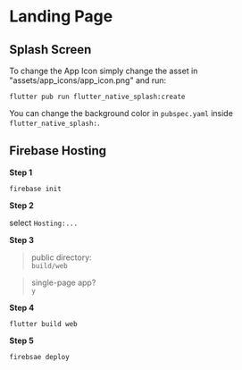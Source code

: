 # Landing Page

## Splash Screen
To change the App Icon simply change the asset in "assets/app_icons/app_icon.png" 
and run:

    flutter pub run flutter_native_splash:create

You can change the background color in `pubspec.yaml` inside `flutter_native_splash:`.


## Firebase Hosting 

**Step 1**

`firebase init`

**Step 2**

select `Hosting:...`

**Step 3**

>public directory:      
`build/web`

>single-page app?       
`y`

**Step 4**

`flutter build web`

**Step 5**

`firebsae deploy`

